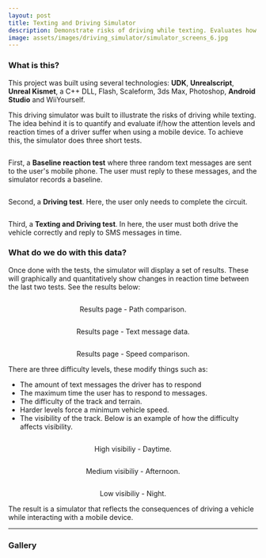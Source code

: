 ```yaml
---
layout: post
title: Texting and Driving Simulator
description: Demonstrate risks of driving while texting. Evaluates how reaction times suffer when using a mobile device.
image: assets/images/driving_simulator/simulator_screens_6.jpg
---
```


### What is this?

This project was built using several technologies: **UDK**, **Unrealscript**, **Unreal Kismet**, a C++ DLL, Flash, Scaleform, 3ds Max, Photoshop, **Android Studio** and WiiYourself.

This driving simulator was built to illustrate the risks of driving while texting. The idea behind it is to quantify and evaluate if/how the attention levels and reaction times of a driver suffer when using a mobile device. To achieve this, the simulator does three short tests.

<div class="row">
	<div class="4u 12u$(medium)">
		<span class="image fit">
            <img src="{% link assets/images/driving_simulator/simulator_test_1.jpg %}" alt="" />
            <br>
            <p>First, a <strong>Baseline reaction test</strong> where three random text messages are sent to the user's mobile phone. The user must reply to these messages, and the simulator records a baseline.</p>
        </span>
    </div>
    <div class="4u 12u$(medium)">
		<span class="image fit">
            <img src="{% link assets/images/driving_simulator/simulator_test_2.jpg %}" alt="" />
            <br>
            <p>Second, a <strong>Driving test</strong>. Here, the user only needs to complete the circuit.</p>
        </span>
	</div>
    <div class="4u 12u$(medium)">
		<span class="image fit">
            <img src="{% link assets/images/driving_simulator/simulator_test_3.jpg %}" alt="" />
            <br>
            <p>Third, a <strong>Texting and Driving test</strong>. In here, the user must both drive the vehicle correctly and reply to SMS messages in time.</p>
        </span>
	</div>
</div>


### What do we do with this data?

Once done with the tests, the simulator will display a set of results. These will graphically and quantitatively show changes in reaction time between the last two tests. See the results below:

<div class="row">
	<div class="4u 12u$(medium)">
		<span class="image fit">
            <img src="{% link assets/images/driving_simulator/simulator_results_1.jpg %}" alt="" />
            <br>
            <p align="middle">Results page - Path comparison.</p>
        </span>
    </div>
    <div class="4u 12u$(medium)">
		<span class="image fit">
            <img src="{% link assets/images/driving_simulator/simulator_results_2.jpg %}" alt="" />
            <br>
            <p align="middle">Results page - Text message data.</p>
        </span>
	</div>
    <div class="4u 12u$(medium)">
		<span class="image fit">
            <img src="{% link assets/images/driving_simulator/simulator_results_3.jpg %}" alt="" />
            <br>
            <p align="middle">Results page - Speed comparison.</p>
        </span>
	</div>
</div>

There are three difficulty levels, these modify things such as: 

- The amount of text messages the driver has to respond
- The maximum time the user has to respond to messages. 
- The difficulty of the track and terrain.
- Harder levels force a minimum vehicle speed.
- The visibility of the track. Below is an example of how the difficulty affects visibility.

<div class="row">
	<div class="4u 12u$(medium)">
		<span class="image fit">
            <img src="{% link assets/images/driving_simulator/simulator_difficulty_day.jpg %}" alt="" />
            <br>
            <p align="middle">High visibiliy - Daytime.</p>
        </span>
    </div>
    <div class="4u 12u$(medium)">
		<span class="image fit">
            <img src="{% link assets/images/driving_simulator/simulator_difficulty_afternoon.jpg %}" alt="" />
            <br>
            <p align="middle">Medium visibiliy - Afternoon.</p>
        </span>
	</div>
    <div class="4u 12u$(medium)">
		<span class="image fit">
            <img src="{% link assets/images/driving_simulator/simulator_difficulty_night.jpg %}" alt="" />
            <br>
            <p align="middle">Low visibiliy - Night.</p>
        </span>
	</div>
</div>

The result is a simulator that reflects the consequences of driving a vehicle while interacting with a mobile device.

<hr class="major" />

### Gallery

<div>
    <div class="row">
        <div class="4u"><span class="image fit"><img src="{% link assets/images/driving_simulator/simulator_screens_1.jpg %}" alt="" /></span></div>
        <div class="4u"><span class="image fit"><img src="{% link assets/images/driving_simulator/simulator_screens_2.jpg %}" alt="" /></span></div>
        <div class="4u"><span class="image fit"><img src="{% link assets/images/driving_simulator/simulator_screens_3.jpg %}" alt="" /></span></div>
        <!-- Break -->
        <div class="4u"><span class="image fit"><img src="{% link assets/images/driving_simulator/simulator_screens_4.jpg %}" alt="" /></span></div>
        <div class="4u"><span class="image fit"><img src="{% link assets/images/driving_simulator/simulator_screens_5.jpg %}" alt="" /></span></div>
        <div class="4u"><span class="image fit"><img src="{% link assets/images/driving_simulator/simulator_featured.jpg %}" alt="" /></span></div>
</div>



